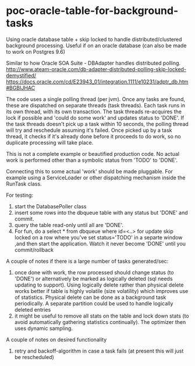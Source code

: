 # poc-oracle-table-for-background-tasks
Using oracle database table + skip locked to handle distributed/clustered background processing.
Useful if on an oracle database (can also be made to work on Postgres 9.6)

Similar to how Oracle SOA Suite - DBAdapter handles distributed polling.
http://www.ateam-oracle.com/db-adapter-distributed-polling-skip-locked-demystified/
https://docs.oracle.com/cd/E23943_01/integration.1111/e10231/adptr_db.htm#BGBIJHAC

The code uses a single polling thread (per jvm).  Once any tasks are found, these are dispatched on separate threads (task threads). Each task runs in its own thread, with its own transaction.
The task threads re-acquires the lock if possible and 'could do some work' and updates status to 'DONE'.  If the task threads doesn't pick up a task within 10 seconds, the polling thread will try and reschedule assuming it's failed.  Once picked up by a task thread, it checks if it's already done before it proceeds to do work, so no duplicate processing will take place.

This is not a complete example or beautified production code. No actual work is performed other than a symbolic status from 'TODO' to 'DONE'.

Connecting this to some actual 'work' should be made pluggable.  For example using a ServiceLoader or other dispatching mechanism inside the RunTask class.

For testing:
1. start the DatabasePoller class
2. insert some rows into the dbqueue table with any status but 'DONE' and commit.
3. query the table read-only until all are 'DONE'.
4. For fun, do a select * from dbqueue where id=<..> for update skip locked on a row where you've set status='TODO' in a separte window ,and then start the application.  Watch it never become 'DONE' until you commit/rollback 

A couple of notes if there is a large number of tasks generated/sec:
1. once done with work, the row processed should change status (to 'DONE') or alternatively be marked as logically deleted (sql needs updating to support).  Using logically delete rather than physical delete works better if table is highly volatile (size volatility) which improves use of statistics.  Physical delete can be done as a background task periodically.  A separate partition could be used to handle logically deleted entries
2. it might be useful to remove all stats on the table and lock down stats (to avoid automatically gathering statistics continually). The optimizer then uses dynamic sampling.

A couple of notes on desired functionality
1. retry and backoff-algorithm in case a task fails (at present this will just be rescheduled)


